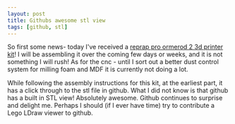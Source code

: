 ```yaml
---
layout: post
title: Githubs awesome stl view
tags: [github, stl]
---
```

So first some news-  today I've received a [reprap pro ormerod 2 3d printer kit](https://reprappro.com/shop/reprap-kits/ormerod-2-kit/)! I will be assembling it over the coming few days or weeks, and it is not something I will rush! As for the cnc - until I sort out a better dust control system for milling foam and MDF it is currently not doing a lot.

While following the assembly instructions for this kit, at the earliest part, it has a click through to the stl file in github. What I did not know is that github has a built in STL view! Absolutely awesome. Github continues to surprise and delight me. Perhaps I should (if I ever have time) try to contribute a Lego LDraw viewer to github.
